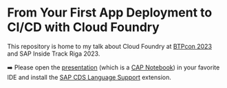 # From Your First App Deployment to CI/CD with Cloud Foundry

This repository is home to my talk about Cloud Foundry at [BTPcon 2023](https://www.btpcon.org/) and SAP Inside Track Riga 2023.

➡️ Please open the [presentation](presentation.capnb) (which is a [CAP Notebook](https://cap.cloud.sap/docs/tools/#cap-vscode-notebook)) in your favorite IDE and install the [SAP CDS Language Support](https://marketplace.visualstudio.com/items?itemName=SAPSE.vscode-cds) extension.

